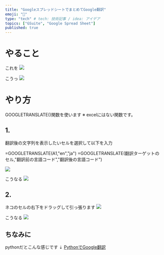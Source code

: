 ```yaml
---
title: "GoogleスプレッドシートでまとめてGoogle翻訳"
emoji: "📝"
type: "tech" # tech: 技術記事 / idea: アイデア
topics: ["GSuite", "Google Spread Sheet"]
published: true
---
```


# やること

これを
![](https://storage.googleapis.com/zenn-user-upload/2uf63k8ussi2w1n79bvljdusyr11)

こうっ
![](https://storage.googleapis.com/zenn-user-upload/xcivcng8sxkce65lfir8p24ha6et)

# やり方
GOOGLETRANSLATE()関数を使います
※ excelにはない関数です。

## 1.

翻訳後の文字列を表示したいセルを選択して以下を入力

=GOOGLETRANSLATE(A1,"en","ja")
=GOOGLETRANSLATE(翻訳ターゲットのセル,"翻訳前の言語コード","翻訳後の言語コード")

![](https://storage.googleapis.com/zenn-user-upload/yrkn1g4k4sfhqn4l9dd6ieiqkbzw)

こうなる
![](https://storage.googleapis.com/zenn-user-upload/keitorwsyen3fho6er35glhljvvk)

## 2.

ネコのセルの右下をドラッグして引っ張ります
![](https://storage.googleapis.com/zenn-user-upload/4js7y57npsmwnmb1xar8jppc2e8a)

こうなる
![](https://storage.googleapis.com/zenn-user-upload/87sf2gxfkxs1zohu5znvseorgauw)

## ちなみに
pythonだとこんな感じです
⇣
[PythonでGoogle翻訳](https://zenn.dev/komiya/articles/e493c97c8591823ac58c)
